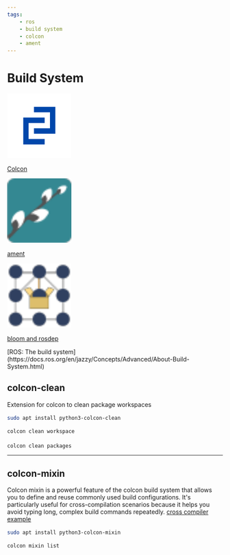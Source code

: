 ```yaml
---
tags:
    - ros
    - build system
    - colcon
    - ament
---
```

# Build System

<div class="grid-container">
    <div class="grid-item">
        <a href="tips_settings">
        <img src="images/colcon.png" width="150" height="150">
        <p>Colcon</p>
        </a>
    </div>
    <div class="grid-item">
    <a href="ament">
        <img src="images/ament.png" width="150" height="150">
        <p>ament</p>
        </a>
    </div>
    <div class="grid-item">
        <a href="rosdep_bloom">
            <img src="images/bloom.png" width="150" height="150">
            <p>bloom and rosdep</p>
        </a>
    </div>
    
</div>
[ROS: The build system](https://docs.ros.org/en/jazzy/Concepts/Advanced/About-Build-System.html)

## colcon-clean
Extension for colcon to clean package workspaces

```bash
sudo apt install python3-colcon-clean
```

```bash title="Usage"
colcon clean workspace

colcon clean packages 
```

---

## colcon-mixin
Colcon mixin is a powerful feature of the colcon build system that allows you to define and reuse commonly used build configurations. It's particularly useful for cross-compilation scenarios because it helps you avoid typing long, complex build commands repeatedly. [cross compiler example](/ROS/dev_environment/build/demo/build_deploy_ros_project_4/)

```bash
sudo apt install python3-colcon-mixin
```

```bash title="Usage"
colcon mixin list
```

